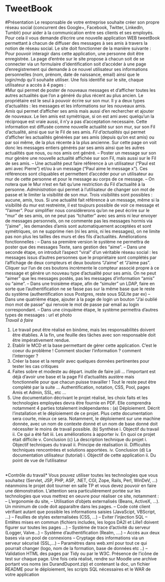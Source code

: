 # TweetBook
#Présentation
Le responsable de votre entreprise souhaite créer son propre réseau social (concurrent des Google+, Facebook, Twitter,
LinkedIn, Tumblr) pour aider à la communication entre ses clients et ses employés. Pour cela il vous demande d’écrire
une nouvelle application WEB tweetBook permettant à chacun de diffuser des messages à ses amis à travers la notion
de réseau social. Le site doit fonctionner de la manière suivante :
Pour pouvoir interagir dans cette application, une personne doit être enregistrée. La page d’entrée sur le site propose à
chacun soit de se connecter via un formulaire d’identification soit d’accéder à une page d’enregistrement qui demande à
ce nouvel utilisateur ses informations personnelles (nom, prénom, date de naissance, email) ainsi que le login/mdp qu’il
souhaite utiliser.
Une fois identifié sur le site, chaque utilisateur a accès à 4 pages :
<br>
#Mur qui permet de poster de nouveaux messages et d’afficher toutes les autres actualités que l’on a généré du plus récent
au plus ancien. Le propriétaire est le seul à pouvoir écrire sur son mur. Il y a deux types d’actualités : les messages
et les informations sur les nouveaux amis.
<br>
*Amis* qui permet d’afficher ses amis mais aussi d’en rechercher et ajouter de nouveaux. Le lien amis est symétrique, si
on est ami avec quelqu’un la réciproque est vraie aussi, il n’y a pas d’acceptation necessaire. Cette information est
diffusée comme nouvelle actualité sur son mur, sur son Fil d’actualité, ainsi que sur le Fil de ses amis.
*Fil d’actualités* qui permet d’afficher les actualités générées par ses amis (depuis qu’on est amis) ou par soi même, de la
plus récente à la plus ancienne. Sur cette page on voit donc les messages entiers générés par ses amis ainsi que les
autres actualités que nous, ou nos amis ont généré.
– Poster un message sur son mur génère une nouvelle actualité affichée sur son Fil, mais aussi sur le Fil de ses
amis.
– Une actualité peut faire référence à un utilisateur (“Paul est ami avec Pierre”) et/ou à un message (“Paul aime le
message x”). Ces références sont cliquables et permettent d’accéder pour un utilisateur au mur de cette personne
et pour le message au corps de ce message.
– On notera que le Mur n’est en fait qu’une restriction du Fil d’actualité à la personne.
*Administration* qui permet à l’utilisateur de changer son mot de passe et le limiter la visibilité de son mur. Trois visibilités
sont possibles : aucune, amis, tous. Si une actualité fait référence à un message, même si la visibilité du mur
est restreinte, il est toujours possible de voir ce message et “l’aimer”.
Pour simplifier nous considèrerons qu’on ne peut écrire sur le “mur” de ses amis, on ne peut pas “tchatter” avec ses amis
ni leur envoyer de messages personnels, on ne commente pas les messages hormis via “j’aime” , les demandes d’amis
sont automatiquement acceptées et sont symétriques, on ne supprime rien (ni les amis, ni les messages), on ne limite pas
non plus les tailles des murs et des fils d’actualités.
Améliorations fonctionnelles :
– Dans sa première version le système ne permettra de poster que des messages Texte, sans gestion des “aime”.
– Dans une seconde étape, on introduit l’aspect “viral” d’un véritable réseau social : les messages issus d’autres personnes
que le propriétaire sont complétés par l’affichage de deux compteurs et deux boutons “J’aime” et “J’aime pas”. Cliquer
sur l’un de ces boutons incrémente le compteur associé propre à ce message et génère un nouveau type d’actualité pour
ses amis. On ne peut “aimer” que les messages postés, pas les messages d’information “amis” ou “aime”.
– Dans une troisième étape, afin de “simuler” un LDAP, faire en sorte que l’authentification ne se fasse pas sur la même
base que le reste du système (authentification sous Postgres, reste sous SQLite par ex)
– Dans une quatrième étape, ajouter à la page de login un bouton “J’ai oublié mon mot de passe” qui renvoie le mot de
passe par email au login correspondant.
– Dans une cinquième étape, le système permettra d’autres types de messages : url et photo
<br>
*Travail à faire*
1. Le travail peut être réalisé en binôme, mais les responsabilités doivent être établies. A la fin, une feuille des tâches
avec son responsable doit être impérativement rendue.
2. Etablir le MCD et la base permettant de gérer cette application. C’est le coeur du problème ! Comment stocker
l’information ? comment l’interroger ?
3. Créer la base et la remplir avec quelques données pertinentes pour tester les cas critiques
4. Faites sobre et modeste au départ. inutile de faire joli ... l’important est déjà d’avoir une base et la page Fil
d’actualités austère mais fonctionnelle pour que chacun puisse travailler ! Tout le reste peut être complété par
la suite ... Authentification, notation, CSS, Pool, pages Amis et Admin, SSL, etc ...
1. Une documentation décrivant le projet réalisé, les choix faits et les technologies employées devra être fournie en
PDF. Elle comprendra notamment 4 parties totalement indépendantes :
(a) Déploiement. Décrit l’installation et le déploiement de ce projet. Plus cette documentation sera courte, mieux
ce sera. Notamment, le déploiement sur une machine donnée, avec un nom de contexte donné et un nom de
base donné doit nécessiter le moins de travail possible.
(b) Synthèse
i. Objectif du travail
ii. Ce qui a été fait
iii. Les améliorations à apporter
iv. En quoi ce projet était difficile
v. Conclusion
(c) La description technique du projet
i. Objectif techniques du travail
ii. Principe de réalisation
iii. Difficultés techniques rencontrées et solutions apportées.
iv. Conclusion
(d) La documentation utilisateur (tutorial)
i. Objectif de cette application
ii. Du point de vue de l’utilisateur
<br>
*Contrôle du travail*
Vous pouvez utiliser toutes les technologies que vous souhaitez (Servlet, JSP, PHP, ASP, .NET, CGI, Zope, Rails, Perl,
WinDeV, ...) néanmoins le projet doit tourner en salle TP et vous devez pouvoir en faire une démonstration. L’attention
sera particulièrement portée sur les technologies que vous mettrez en oeuvre pour réaliser ce site, notamment :
– L’ergonomie du site,
– Utilisation d’objets externalisés (Beans, ActiveX, ...). Un minimum de code doit apparaître dans les pages.
– Code coté client vérifiant autant que possible les informations saisies (JavaScipt, VBScript, ...)
– Feuilles de styles externalisées (CSS, ...)
– Eviter l’injection SQL
– Entêtes mises en commun (fichiers includes, les logos DA2I et Lille1 doivent figurer sur toutes les pages ...)
– Système de trace d’activité du serveur (Logger, Valve...)
– Système d’authentification (Realm, ....)
– Accès aux deux bases via un pool de connexions
– Cryptage des informations via un serveur sécurisé (SSL,...)
– Paramètres dans web.xml pour tout ce qui pourrait changer (logo, nom de la formation, base de données etc ..)
– Validation HTML des pages par Tidy ou par le W3C. Présence de l’icône de test sur chaque page.
Une fois cela réalisé, rendre sur Moodle une archive portant vos noms (ex DurandDupont.zip) et contenant la doc,
un fichier README pour le déploiement, les scripts SQL nécessaires et le WAR de votre application
